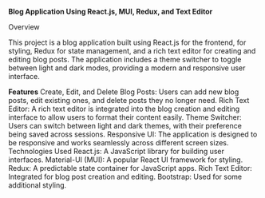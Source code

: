  **Blog Application Using React.js, MUI, Redux, and Text Editor**

Overview

This project is a blog application built using React.js for the frontend, for styling, Redux for state management, and a rich text editor for creating and editing blog posts. The application includes a theme switcher to toggle between light and dark modes, providing a modern and responsive user interface.

**Features**
Create, Edit, and Delete Blog Posts: Users can add new blog posts, edit existing ones, and delete posts they no longer need.
Rich Text Editor: A rich text editor is integrated into the blog creation and editing interface to allow users to format their content easily.
Theme Switcher: Users can switch between light and dark themes, with their preference being saved across sessions.
Responsive UI: The application is designed to be responsive and works seamlessly across different screen sizes.
Technologies Used
React.js: A JavaScript library for building user interfaces.
Material-UI (MUI): A popular React UI framework for styling.
Redux: A predictable state container for JavaScript apps.
Rich Text Editor: Integrated for blog post creation and editing.
Bootstrap: Used for some additional styling.
